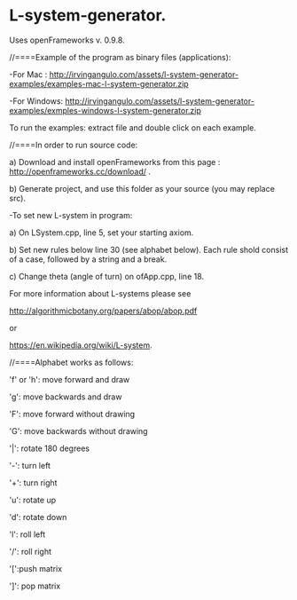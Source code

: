 # L-system-generator.

Uses openFrameworks v. 0.9.8. 

//====Example of the program as binary files (applications):

  -For Mac : http://irvingangulo.com/assets/l-system-generator-examples/examples-mac-l-system-generator.zip

  -For Windows: http://irvingangulo.com/assets/l-system-generator-examples/exmples-windows-l-system-generator.zip

To run the examples: extract file and double click on each example.


//====In order to run source code: 

a) Download and install openFrameworks from this page : http://openframeworks.cc/download/ . 

b) Generate project, and use this folder as your source (you may replace src).

-To set new L-system in program:

a) On LSystem.cpp, line 5, set your starting axiom.

b) Set new rules below line 30 (see alphabet below). Each rule shold consist of a case, followed by a string and a break.

c) Change theta (angle of turn) on ofApp.cpp, line 18.

For more information about L-systems please see

http://algorithmicbotany.org/papers/abop/abop.pdf

or

https://en.wikipedia.org/wiki/L-system. 



//====Alphabet works as follows:

'f' or 'h': move forward and draw

'g': move backwards and draw

'F': move forward without drawing

'G': move backwards without drawing

'|': rotate 180 degrees

'-': turn left

'+': turn right

'u': rotate up

'd': rotate down

'l': roll left

'/': roll right

'[':push matrix

']': pop matrix
